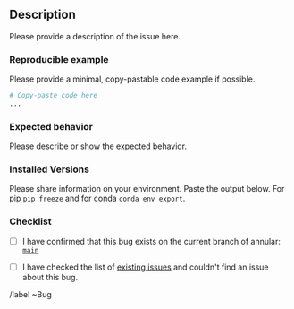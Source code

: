 ## Description
Please provide a description of the issue here.


### Reproducible example
Please provide a minimal, copy-pastable code example if possible.
``` python
# Copy-paste code here
...

```

### Expected behavior
Please describe or show the expected behavior.


### Installed Versions
Please share information on your environment.
Paste the output below.  For pip `pip freeze` and for conda `conda env export`.


### Checklist

- [ ] I have confirmed that this bug exists on the current branch of annular:
      [`main`](https://gitlab.tudelft.nl/demoses/annular/tree/main)
- [ ] I have checked the list of [existing issues](https://gitlab.tudelft.nl/demoses/annular/-/issues) and couldn't find an issue about this bug.


/label ~Bug
